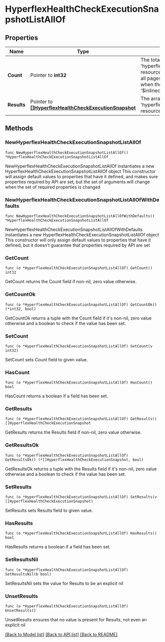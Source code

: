 # HyperflexHealthCheckExecutionSnapshotListAllOf

## Properties

Name | Type | Description | Notes
------------ | ------------- | ------------- | -------------
**Count** | Pointer to **int32** | The total number of &#39;hyperflex.HealthCheckExecutionSnapshot&#39; resources matching the request, accross all pages. The &#39;Count&#39; attribute is included when the HTTP GET request includes the &#39;$inlinecount&#39; parameter. | [optional] 
**Results** | Pointer to [**[]HyperflexHealthCheckExecutionSnapshot**](HyperflexHealthCheckExecutionSnapshot.md) | The array of &#39;hyperflex.HealthCheckExecutionSnapshot&#39; resources matching the request. | [optional] 

## Methods

### NewHyperflexHealthCheckExecutionSnapshotListAllOf

`func NewHyperflexHealthCheckExecutionSnapshotListAllOf() *HyperflexHealthCheckExecutionSnapshotListAllOf`

NewHyperflexHealthCheckExecutionSnapshotListAllOf instantiates a new HyperflexHealthCheckExecutionSnapshotListAllOf object
This constructor will assign default values to properties that have it defined,
and makes sure properties required by API are set, but the set of arguments
will change when the set of required properties is changed

### NewHyperflexHealthCheckExecutionSnapshotListAllOfWithDefaults

`func NewHyperflexHealthCheckExecutionSnapshotListAllOfWithDefaults() *HyperflexHealthCheckExecutionSnapshotListAllOf`

NewHyperflexHealthCheckExecutionSnapshotListAllOfWithDefaults instantiates a new HyperflexHealthCheckExecutionSnapshotListAllOf object
This constructor will only assign default values to properties that have it defined,
but it doesn't guarantee that properties required by API are set

### GetCount

`func (o *HyperflexHealthCheckExecutionSnapshotListAllOf) GetCount() int32`

GetCount returns the Count field if non-nil, zero value otherwise.

### GetCountOk

`func (o *HyperflexHealthCheckExecutionSnapshotListAllOf) GetCountOk() (*int32, bool)`

GetCountOk returns a tuple with the Count field if it's non-nil, zero value otherwise
and a boolean to check if the value has been set.

### SetCount

`func (o *HyperflexHealthCheckExecutionSnapshotListAllOf) SetCount(v int32)`

SetCount sets Count field to given value.

### HasCount

`func (o *HyperflexHealthCheckExecutionSnapshotListAllOf) HasCount() bool`

HasCount returns a boolean if a field has been set.

### GetResults

`func (o *HyperflexHealthCheckExecutionSnapshotListAllOf) GetResults() []HyperflexHealthCheckExecutionSnapshot`

GetResults returns the Results field if non-nil, zero value otherwise.

### GetResultsOk

`func (o *HyperflexHealthCheckExecutionSnapshotListAllOf) GetResultsOk() (*[]HyperflexHealthCheckExecutionSnapshot, bool)`

GetResultsOk returns a tuple with the Results field if it's non-nil, zero value otherwise
and a boolean to check if the value has been set.

### SetResults

`func (o *HyperflexHealthCheckExecutionSnapshotListAllOf) SetResults(v []HyperflexHealthCheckExecutionSnapshot)`

SetResults sets Results field to given value.

### HasResults

`func (o *HyperflexHealthCheckExecutionSnapshotListAllOf) HasResults() bool`

HasResults returns a boolean if a field has been set.

### SetResultsNil

`func (o *HyperflexHealthCheckExecutionSnapshotListAllOf) SetResultsNil(b bool)`

 SetResultsNil sets the value for Results to be an explicit nil

### UnsetResults
`func (o *HyperflexHealthCheckExecutionSnapshotListAllOf) UnsetResults()`

UnsetResults ensures that no value is present for Results, not even an explicit nil

[[Back to Model list]](../README.md#documentation-for-models) [[Back to API list]](../README.md#documentation-for-api-endpoints) [[Back to README]](../README.md)


